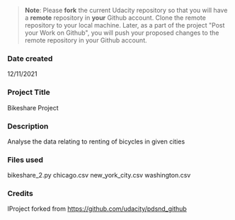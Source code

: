>**Note**: Please **fork** the current Udacity repository so that you will have a **remote** repository in **your** Github account. Clone the remote repository to your local machine. Later, as a part of the project "Post your Work on Github", you will push your proposed changes to the remote repository in your Github account.

### Date created
12/11/2021

### Project Title
Bikeshare Project

### Description
Analyse the data relating to renting of bicycles in given cities

### Files used
bikeshare_2.py
chicago.csv
new_york_city.csv
washington.csv

### Credits
IProject forked from https://github.com/udacity/pdsnd_github


